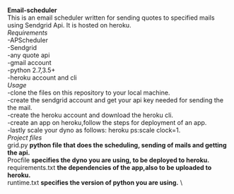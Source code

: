 **Email-scheduler**\
This is an email scheduler written for sending quotes to specified mails using Sendgrid Api. It is hosted on heroku.\
*Requirements*\
-APScheduler \
-Sendgrid \
-any quote api \
-gmail account \
-python 2.7,3.5+ \
-heroku account and cli \
*Usage* \
-clone the files on this repository to your local machine. \
-create the sendgrid account and get your api key needed for sending the the mail. \
-create the heroku account and download the heroku cli. \
-create an app on heroku,follow the steps for deployment of an app. \
-lastly scale your dyno as follows: heroku ps:scale clock=1. \
*Project files* \
grid.py             **python file that does the scheduling, sending of mails and getting the api.** \
Procfile            **specifies the dyno you are using, to be deployed to heroku.** \
requirements.txt    **the dependencies of the app,also to be uploaded to heroku.** \
runtime.txt         **specifies the version of python you are using.** \


